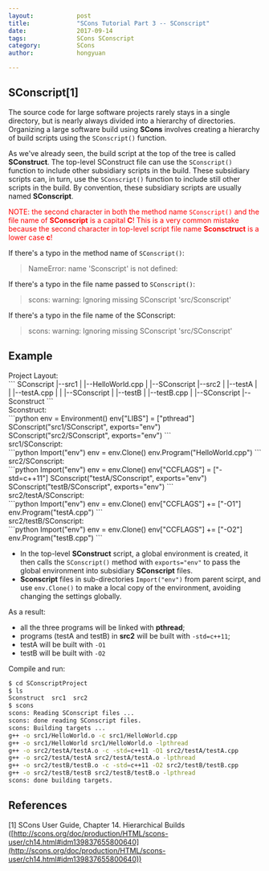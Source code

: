 ```yaml
---
layout:            post
title:             "SCons Tutorial Part 3 -- SConscript"
date:              2017-09-14
tags:              SCons SConscript
category:          SCons
author:            hongyuan

---
```


## SConscript[1]

The source code for large software projects rarely stays in a single directory, but is nearly always divided into a hierarchy of directories. Organizing a large software build using **SCons** involves creating a hierarchy of build scripts using the `SConscript()` function.

As we've already seen, the build script at the top of the tree is called **SConstruct**. The top-level SConstruct file can use the `SConscript()` function to include other subsidiary scripts in the build. These subsidiary scripts can, in turn, use the `SConscript()` function to include still other scripts in the build. By convention, these subsidiary scripts are usually named **SConscript**.

<span style="color:red">NOTE: the second character in both the method name `SConscript()` and the file name of **SConscript** is a capital **C**! This is a very common mistake because the second character in top-level script file name **Sconsctruct** is a lower case **c**!</span>

If there's a typo in the method name of `SConscript()`:

> NameError: name 'Sconscript' is not defined:

If there's a typo in the file name passed to `SConscript()`:

> scons: warning: Ignoring missing SConscript 'src/Sconscript'

If there's a typo in the file name of the SConscript:

> scons: warning: Ignoring missing SConscript 'src/SConscript'

## Example

<div class="div-nm">Project Layout:</div>
```
SConscript
|--src1
|  |--HelloWorld.cpp
|  |--SConscript
|--src2
|  |--testA
|  |  |--testA.cpp
|  |  |--SConscript
|  |--testB
|     |--testB.cpp
|     |--SConscript
|--Sconstruct
```

<div class="div-nm">Sconstruct:</div>
```python
env = Environment()
env["LIBS"] = ["pthread"]
SConscript("src1/SConscript", exports="env")
SConscript("src2/SConscript", exports="env")
```

<div class="div-nm">src1/SConscript:</div>
```python
Import("env")
env = env.Clone()
env.Program("HelloWorld.cpp")
```

<div class="div-nm">src2/SConscript:</div>
```python
Import("env")
env = env.Clone()
env["CCFLAGS"] = ["-std=c++11"]
SConscript("testA/SConscript", exports="env")
SConscript("testB/SConscript", exports="env")
```

<div class="div-nm">src2/testA/SConscript:</div>
```python
Import("env")
env = env.Clone()
env["CCFLAGS"] += ["-O1"]
env.Program("testA.cpp")
```

<div class="div-nm">src2/testB/SConscript:</div>
```python
Import("env")
env = env.Clone()
env["CCFLAGS"] += ["-O2"]
env.Program("testB.cpp")
```

* In the top-level **SConstruct** script, a global environment is created, it then calls the `SConscript()` method with `exports="env"` to pass the global environment into subsidiary **SConscript** files.
* **Sconscript** files in sub-directories `Import("env")` from parent scirpt, and use `env.Clone()` to make a local copy of the environment, avoiding changing the settings globally.

As a result:

 * all the three programs will be linked with **pthread**;
 * programs (testA and testB) in **src2** will be built with `-std=c++11`;
 * testA will be built with `-O1`
 * testB will be built with `-O2`

Compile and run:

```bash
$ cd SConscriptProject
$ ls
Sconstruct  src1  src2
$ scons
scons: Reading SConscript files ...
scons: done reading SConscript files.
scons: Building targets ...
g++ -o src1/HelloWorld.o -c src1/HelloWorld.cpp
g++ -o src1/HelloWorld src1/HelloWorld.o -lpthread
g++ -o src2/testA/testA.o -c -std=c++11 -O1 src2/testA/testA.cpp
g++ -o src2/testA/testA src2/testA/testA.o -lpthread
g++ -o src2/testB/testB.o -c -std=c++11 -O2 src2/testB/testB.cpp
g++ -o src2/testB/testB src2/testB/testB.o -lpthread
scons: done building targets.
```

## References
[1] SCons User Guide, Chapter 14. Hierarchical Builds ([http://scons.org/doc/production/HTML/scons-user/ch14.html#idm139837655800640](http://scons.org/doc/production/HTML/scons-user/ch14.html#idm139837655800640))